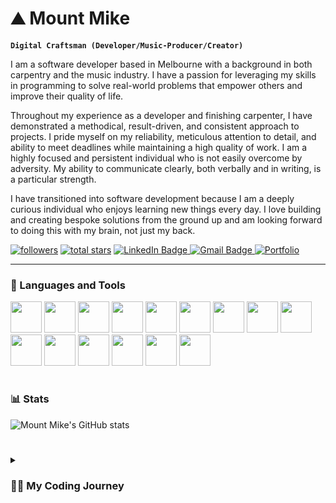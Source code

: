 # ⛰️ Mount Mike

**`Digital Craftsman (Developer/Music-Producer/Creator)`**

I am a software developer based in Melbourne with a background in both carpentry and the music industry. I have a passion for leveraging my skills in programming to solve real-world problems that empower others and improve their quality of life.
 
Throughout my experience as a developer and finishing carpenter, I have demonstrated a methodical, result-driven, and consistent approach to projects. I pride myself on my reliability, meticulous attention to detail, and ability to meet deadlines while maintaining a high quality of work. I am a highly focused and persistent individual who is not easily overcome by adversity. My ability to communicate clearly, both verbally and in writing, is a particular strength.
 
I have transitioned into software development because I am a deeply curious individual who enjoys learning new things every day. I love building and creating bespoke solutions from the ground up and am looking forward to doing this with my brain, not just my back.

   <p align="left">  
      <a href="https://github.com/mountmike?tab=followers">
         <img alt="followers" title="Follow me on Github" src="https://custom-icon-badges.demolab.com/github/followers/mountmike?color=236ad3&labelColor=1155ba&style=for-the-badge&logo=person-add&label=Follow&logoColor=white"/></a>
      <a href="https://github.com/mountmike?tab=repositories&sort=stargazers">
         <img alt="total stars" title="Total stars on GitHub" src="https://custom-icon-badges.demolab.com/github/stars/mountmike?color=55960c&style=for-the-badge&labelColor=488207&logo=star"/></a>
      <a href="https://www.linkedin.com/in/michael-tharratt/" rel="nofollow">
      <img src="https://camo.githubusercontent.com/a80d00f23720d0bc9f55481cfcd77ab79e141606829cf16ec43f8cacc7741e46/68747470733a2f2f696d672e736869656c64732e696f2f62616467652f4c696e6b6564496e2d3030373742353f7374796c653d666f722d7468652d6261646765266c6f676f3d6c696e6b6564696e266c6f676f436f6c6f723d7768697465" alt="LinkedIn Badge" data-canonical-src="https://img.shields.io/badge/LinkedIn-0077B5?style=for-the-badge&amp;logo=linkedin&amp;logoColor=white" style="max-width: 100%;">
      <a href="mailto:tharratt.michael@gmail.com">
      <img src="https://camo.githubusercontent.com/571384769c09e0c66b45e39b5be70f68f552db3e2b2311bc2064f0d4a9f5983b/68747470733a2f2f696d672e736869656c64732e696f2f62616467652f476d61696c2d4431343833363f7374796c653d666f722d7468652d6261646765266c6f676f3d676d61696c266c6f676f436f6c6f723d7768697465" alt="Gmail Badge" data-canonical-src="https://img.shields.io/badge/Gmail-D14836?style=for-the-badge&amp;logo=gmail&amp;logoColor=white" style="max-width: 100%;">
      <a href="https://michaeltharratt,com" rel="nofollow">
      <img src="https://camo.githubusercontent.com/c873e86c083c071c7fd068a17ab549b763fad7088681d6d831f68b32a4305b3a/68747470733a2f2f696d672e736869656c64732e696f2f62616467652f776562736974652d3030303030303f7374796c653d666f722d7468652d6261646765266c6f676f3d41626f75742e6d65266c6f676f436f6c6f723d7768697465" alt="Portfolio" data-canonical-src="https://img.shields.io/badge/website-000000?style=for-the-badge&amp;logo=About.me&amp;logoColor=white" style="max-width: 100%;">
 </a>
  </a>
  </a>
   </p>

---

### 🧰 Languages and Tools

   <img src="https://cdn.jsdelivr.net/gh/devicons/devicon/icons/react/react-original-wordmark.svg" width="50px"  />
   <img src="https://cdn.jsdelivr.net/gh/devicons/devicon/icons/nodejs/nodejs-original.svg" width="50px"  />
   <img src="https://cdn.jsdelivr.net/gh/devicons/devicon/icons/express/express-original-wordmark.svg" width="50px"  />
   <img src="https://cdn.jsdelivr.net/gh/devicons/devicon/icons/postgresql/postgresql-original-wordmark.svg" width="50px" />
   <img src="https://cdn.jsdelivr.net/gh/devicons/devicon/icons/firebase/firebase-plain-wordmark.svg" width="50px" />
   <img src="https://cdn.jsdelivr.net/gh/devicons/devicon/icons/javascript/javascript-original.svg" width="50px" />
   <img src="https://cdn.jsdelivr.net/gh/devicons/devicon/icons/html5/html5-original-wordmark.svg" width="50px" />
   <img src="https://cdn.jsdelivr.net/gh/devicons/devicon/icons/css3/css3-original-wordmark.svg" width="50px" />
   <img src="https://cdn.jsdelivr.net/gh/devicons/devicon/icons/bootstrap/bootstrap-original-wordmark.svg" width="50px" />
   <img src="https://cdn.jsdelivr.net/gh/devicons/devicon/icons/materialui/materialui-original.svg" width="50px" />
   <img src="https://cdn.jsdelivr.net/gh/devicons/devicon/icons/mongodb/mongodb-original-wordmark.svg" width="50px" />
   <img src="https://cdn.jsdelivr.net/gh/devicons/devicon/icons/amazonwebservices/amazonwebservices-original-wordmark.svg" width="50px" />
   <img src="https://cdn.jsdelivr.net/gh/devicons/devicon/icons/photoshop/photoshop-plain.svg" width="50px" />
   <img src="https://cdn.jsdelivr.net/gh/devicons/devicon/icons/illustrator/illustrator-plain.svg" width="50px" />
   <img src="https://cdn.jsdelivr.net/gh/devicons/devicon/icons/premierepro/premierepro-plain.svg" width="50px" />

#



### 📊 Stats

![Mount Mike's GitHub stats](https://github-readme-stats.vercel.app/api?username=mountmike&show_icons=true&theme=gruvbox)

<!-- ![GitHub Streak](https://streak-stats.demolab.com?user=ForrestKnight&theme=gruvbox&border_radius=4.5) -->

#

<details>
 <summary><h3>👨‍💻 My Coding Journey</h3></summary>

My interest in web development began at the age of 10 when I read my first book on CSS at the local library. I went on to secure my first paid job as a junior technician, working at a small town computer shop fixing all manner of hardware & software problems. I recall thinking at the time how much better it was to deal with hardware than software, which is probably why I spent the next 10 years working in more 'hands-on' environments.

Fast forward to the first COVID lockdown and I found myself down a DIY rabbit hole building a headless home server. While spending so much time in the terminal I was reminded of just how great it is to solve problems with code. Consequently, I began brushing up on JavaScript and after completing The Odin Project I enrolled in GA's boot camp where I gained valuable real-life experience in React, Node, Express & PostgreSQL to name a few.

[website]: https://fkcodes.com
[youtube]: https://youtube.com/fknight
